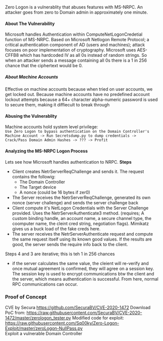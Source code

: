 Zero Logon is a vulnerablity that abuses features with MS-NRPC. An attacker goes from zero to Domain admin in approximately one minute.

#### About The Vulnerability
Microsoft handles Authentication within ComputeNetLogonCredetial function of MS-NRPC.
Based on Microsoft Netlogon Remote Protocol; a critical authentication component of AD (users and machines); attack focuses on poor implementation of cryptography. Microsoft uses AES-CFFB8 which has hardcoded IV as all 0s instead of random strings. So when an attacker sends a message containing all 0s there is a 1 in 256 chance that the ciphertext would be 0.


##### About Machine Accounts
Effective on machine accounts because when tried on user accounts, we get locked out. Because machine accounts have no predefined account lockout attempts because a 64+ character alpha-numeric password is used to secure them, making it diffiecult to break through

#### Abusing the Vulnerablity
Machine accounts hold system level privilege: <br />
`Use Zero Logon to bypass authentication on the Domain Controller's Machine Account -> Run Secretsdump.py to dump credentials -> Crack/Pass Domain Admin Hashes -> ??? -> Profit`

#### Analyzing the MS-NRPC Logon Process
Lets see how Microsoft handles authentication to NRPC.
**Steps**
- Client creates NetrServerReqChallenge and sends it. The request contains the followig:
    - The Domain Controller
    - The Target device
    - A nonce (could be 16 bytes if zer0)
- The Server receives the NetrServerReqChallenge, generated its own nonce (server challenge) and sends the server challenge back
- Client compute it's NetLogon Credentials with the Server Challenge provided. Uses the NetrServerAuthenticate3 method. (requires; A custom binding handle, an account name, a secure channel type, the coomputer name, the cleint cred string, negotiation flags). Mimikatz gives us a buck load of the fake creds here.
- The server receives the NetrServerAuthenticate request and compute the same request itself using its known good values. If the results are good, the server sends the require info back to the client. 

Steps 4 and 3 are iterative; this is teh 1 in 256 chances
- if the server calculates the same value, the cleient will re-verify and once mutual agreement is confirmed, they will agree on a session key. The session key is used to encrypt communications btw the client and the server, which means authentication is successful. From here, normal RPC communications can occur.


### Proof of Concept
CVE by Secura https://github.com/SecuraBV/CVE-2020-1472
Download PoC from: https://raw.githubusercontent.com/SecuraBV/CVE-2020-1472/master/zerologon_tester.py
Modified code for exploit: https://raw.githubusercontent.com/Sq00ky/Zero-Logon-Exploit/master/zeroLogon-NullPass.py <br />
Exploit a vulnerable Domain Controller













